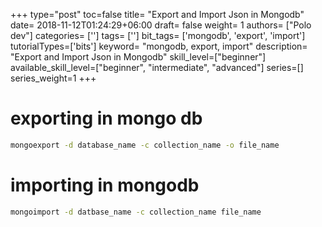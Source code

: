 +++
type="post"
toc=false
title= "Export and Import Json in Mongodb"
date= 2018-11-12T01:24:29+06:00
draft= false
weight= 1
authors= ["Polo dev"]
categories= ['']
tags= ['']
bit_tags= ['mongodb', 'export', 'import']
tutorialTypes=['bits']
keyword= "mongodb, export, import"
description= "Export and Import Json in Mongodb"
skill_level=["beginner"]
available_skill_level=["beginner", "intermediate", "advanced"]
series=[]
series_weight=1
+++



# exporting in mongo db

~~~bash
mongoexport -d database_name -c collection_name -o file_name

~~~

# importing in mongodb

~~~bash
mongoimport -d datbase_name -c collection_name file_name
~~~
